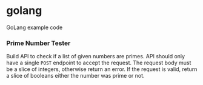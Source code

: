 # golang
GoLang example code

### Prime Number Tester

Build API to check if a list of given numbers are primes. API should only have a single `POST` endpoint to accept the request. The request body must be a slice of integers, otherwise return an error. If the request is valid, return a slice of booleans either the number was prime or not.
